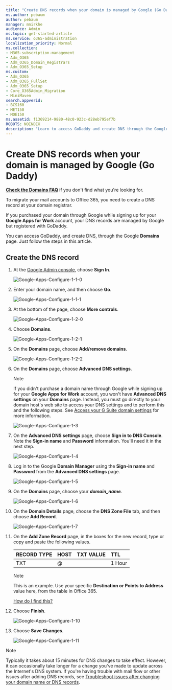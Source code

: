```yaml
---
title: "Create DNS records when your domain is managed by Google (Go Daddy)"
ms.author: pebaum
author: pebaum
manager: mnirkhe
audience: Admin
ms.topic: get-started-article
ms.service: o365-administration
localization_priority: Normal
ms.collection: 
- M365-subscription-management
- Adm_O365
- Adm_O365_Domain_Registrars
- Adm_O365_Setup
ms.custom:
- Adm_O365
- Adm_O365_FullSet
- Adm_O365_Setup
- Core_O365Admin_Migration
- MiniMaven
search.appverid:
- BCS160
- MET150
- MOE150
ms.assetid: f1369214-9880-48c0-923c-d28eb795ef7b
ROBOTS: NOINDEX
description: "Learn to access GoDaddy and create DNS through the Google Domains page." 
---
```


# Create DNS records when your domain is managed by Google (Go Daddy)

 **[Check the Domains FAQ](../setup/domains-faq.md)** if you don't find what you're looking for. 
  
To migrate your mail accounts to Office 365, you need to create a DNS record at your domain registrar.
  
If you purchased your domain through Google while signing up for your **Google Apps for Work** account, your DNS records are managed by Google but registered with GoDaddy. 
  
You can access GoDaddy, and create DNS, through the Google **Domains** page. Just follow the steps in this article. 
  
## Create the DNS record

1. At the [Google Admin console](https://www.google.com/work/apps/business), choose **Sign In**.
    
    ![Google-Apps-Configure-1-1-0](../media/37a6e9f6-319e-4c02-aa18-d8d06df7953d.png)
  
2. Enter your domain name, and then choose **Go**.
    
    ![Google-Apps-Configure-1-1-1](../media/2caf8dcb-4d40-4cfa-bc40-d634e454e699.png)
  
3. At the bottom of the page, choose **More controls**.
    
    ![Google-Apps-Configure-1-2-0](../media/1518ff78-035b-423e-85a3-c16d7faa0968.png)
  
4. Choose **Domains**.
    
    ![Google-Apps-Configure-1-2-1](../media/c2972c06-9bca-43bd-9876-2cee63043bf1.png)
  
5. On the **Domains** page, choose **Add/remove domains**.
    
    ![Google-Apps-Configure-1-2-2](../media/07b8068f-9a05-40aa-a041-fc495c729a18.png)
  
6. On the **Domains** page, choose **Advanced DNS settings**.
    
    > [!NOTE]
    > If you didn't purchase a domain name through Google while signing up for your **Google Apps for Work** account, you won't have **Advanced DNS settings** on your **Domains** page. Instead, you must go directly to your domain host's web site to access your DNS settings and to perform this and the following steps. See [Access your G Suite domain settings](https://support.google.com/a/answer/54693?hl=en) for more information. 
  
    ![Google-Apps-Configure-1-3](../media/93504e2e-ab6b-4545-b9da-198c723bc825.png)
  
7. On the **Advanced DNS settings** page, choose **Sign in to DNS Console**. Note the **Sign-in name** and **Password** information. You'll need it in the next step. 
    
    ![Google-Apps-Configure-1-4](../media/56302527-1fc5-48a1-99b2-e7accf3a92b2.png)
  
8. Log in to the Google **Domain Manager** using the **Sign-in name** and **Password** from the **Advanced DNS settings** page. 
    
    ![Google-Apps-Configure-1-5](../media/6e9cdab4-9691-4ddc-b6d4-cbb9e0cf9d96.png)
  
9. On the **Domains** page, choose your ***domain_name***. 
    
    ![Google-Apps-Configure-1-6](../media/9f81e100-24bf-4692-a3b9-0eb5b35ef097.png)
  
10. On the **Domain Details** page, choose the **DNS Zone File** tab, and then choose **Add Record**.
    
    ![Google-Apps-Configure-1-7](../media/485ded2d-22d3-43d2-ac1e-c7b659dff157.png)
  
11. On the **Add Zone Record** page, in the boxes for the new record, type or copy and paste the following values. 
    
    |****RECORD TYPE****|****HOST****|****TXT VALUE****|****TTL****|
    |:-----|:-----|:-----|:-----|
    |TXT  <br/> |@  <br/> ||1 Hour  <br/> |

    > [!NOTE]
    > This is an example. Use your specific **Destination or Points to Address** value here, from the table in Office 365. 
  
    [How do I find this?](../get-help-with-domains/information-for-dns-records.md)
  
  
12. Choose **Finish**.
    
    ![Google-Apps-Configure-1-10](../media/ee5695cd-b53f-4dd3-9c70-ee0a5380ddf3.png)
  
13. Choose **Save Changes**.
    
    ![Google-Apps-Configure-1-11](../media/7f321236-33fb-4a7d-9d03-26605e9e558c.png)
  
> [!NOTE]
>  Typically it takes about 15 minutes for DNS changes to take effect. However, it can occasionally take longer for a change you've made to update across the Internet's DNS system. If you're having trouble with mail flow or other issues after adding DNS records, see [Troubleshoot issues after changing your domain name or DNS records](../get-help-with-domains/find-and-fix-issues.md). 
  
